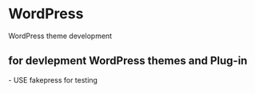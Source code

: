 # WordPress
WordPress theme development

<h2>for devlepment WordPress themes and Plug-in</h2>
<p>- USE fakepress for testing 
</P> 
